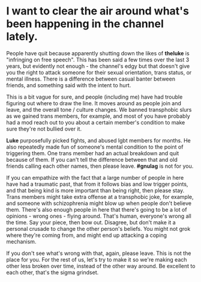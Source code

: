 # I want to clear the air around what's been happening in the channel lately.

People have quit because apparently shutting down the likes of **theluke** is "infringing on free speech". This has been said a few times over the last 3 years, but evidently not enough - the channel's edgy but that doesn't give you the right to attack someone for their sexual orientation, trans status, or mental illness. There is a difference between casual banter between friends, and something said with the intent to hurt.

This is a bit vague for sure, and people (including me) have had trouble figuring out where to draw the line. It moves around as people join and leave, and the overall tone / culture changes. We banned transphobic slurs as we gained trans members, for example, and most of you have probably had a mod reach out to you about a certain member's condition to make sure they're not bullied over it.

**Luke** purposefully picked fights, and abused lgbt members for months. He also repeatedly made fun of someone's mental condition to the point of triggering them. One trans member had an actual breakdown and quit because of them. If you can't tell the difference between that and old friends calling each other names, then please leave. **#gnulag** is not for you.

If you can empathize with the fact that a large number of people in here have had a traumatic past, that from it follows bias and low trigger points, and that being kind is more important than being right, then please stay. Trans members might take extra offense at a transphobic joke, for example, and someone with schizophrenia might blow up when people don't believe them.
There's also enough people in here that there's going to be a lot of opinions - wrong ones - flying around. That's human, everyone's wrong all the time. Say your piece, then bow out. Disagree, but don't make it a personal crusade to change the other person's beliefs. You might not grok where they're coming from, and might end up attacking a coping mechanism.

If you don't see what's wrong with that, again, please leave. This is not the place for you. For the rest of us, let's try to make it so we're making each other less broken over time, instead of the other way around. Be excellent to each other, that's the sigma grindset.

